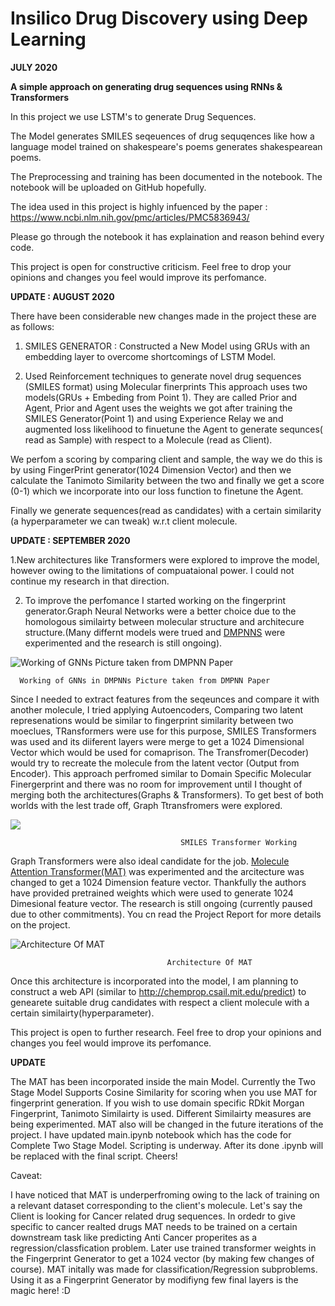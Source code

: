 # Insilico Drug Discovery using Deep Learning




**JULY 2020**

**A simple approach on generating drug sequences using RNNs & Transformers** 

In this project we use LSTM's to generate Drug Sequences.

The Model generates SMILES seqeuences of drug sequqences like how a language model trained on shakespeare's poems generates shakespearean poems.

The Preprocessing and training has been documented in the notebook. The notebook will be uploaded on GitHub hopefully.

The idea used in this project is highly infuenced by the paper : https://www.ncbi.nlm.nih.gov/pmc/articles/PMC5836943/

Please go through the notebook it has explaination and reason behind every code.  

This project is open for constructive criticism. Feel free to drop your opinions and changes you feel would improve its perfomance.




**UPDATE : AUGUST 2020**

There have been considerable new changes made in the project these are as follows:

   1. SMILES GENERATOR : Constructed a New Model using GRUs with an embedding layer to overcome shortcomings of LSTM Model.

   2. Used Reinforcement techniques to generate novel drug sequences (SMILES format) using Molecular finerprints
This approach uses two models(GRUs + Embeding from Point 1). They are called Prior and Agent, Prior and Agent uses the weights we got after training the SMILES Generator(Point 1) and using Experience Relay we and augmented loss likelihood to finuetune the Agent to generate sequnces( read as Sample) with respect to a Molecule (read as Client).

We perfom a scoring by comparing client and sample, the way we do this is by using FingerPrint generator(1024 Dimension Vector) and then we calculate the Tanimoto Similarity between the two and finally we get a score (0-1) which we incorporate into our loss function to finetune the Agent.

Finally we generate sequences(read as candidates) with a certain similarity (a hyperparameter we can tweak) w.r.t client molecule.



**UPDATE : SEPTEMBER 2020**

   1.New architectures like Transformers were explored to improve the model, however owing to the limitations of compuataional power. I could not continue my research in that direction.

   2. To improve the perfomance I started working on the fingerprint generator.Graph Neural Networks were a better choice due to the homologous similairty between molecular structure and architecure structure.(Many differnt models were trued and [DMPNNS](https://pubs.acs.org/doi/full/10.1021/acs.jcim.9b00237) were experimented and the research is still ongoing).

![Working of GNNs Picture taken from DMPNN Paper](https://pubs.acs.org/na101/home/literatum/publisher/achs/journals/content/jcisd8/2019/jcisd8.2019.59.issue-8/acs.jcim.9b00237/20190819/images/medium/ci9b00237_0001.gif)

      Working of GNNs in DMPNNs Picture taken from DMPNN Paper
               
Since I needed to extract features from the seqeunces and compare it with another molecule, I tried applying Autoencoders, Comparing two latent represenations would be similar to fingerprint similarity between two moeclues, TRansformers were use for this purpose, SMILES Transformers was used and its diiferent layers were merge to get a 1024 Dimensional Vector which would be used for comaprison. The Transfromer(Decoder) would try to recreate the molecule from the latent vector (Output from Encoder). This approach perfromed similar to Domain Specific Molecular Finergerprint and there was no room for improvement until I thought of merging both the architectures(Graphs & Transformers). To get best of both worlds with the lest trade off, Graph Ttransfromers were explored. 

  ![](https://user-images.githubusercontent.com/47039231/95646485-85e40080-0ae6-11eb-88a1-1c162a96d079.png)

                                          SMILES Transformer Working

Graph Transformers were also ideal candidate for the job. [Molecule Attention Transformer(MAT)](https://arxiv.org/abs/2002.08264) was experimented and the arcitecture was changed to get a 1024 Dimension feature vector. Thankfully the authors have provided pretrained weights which were used to generate 1024 Dimesional feature vector. The research is still ongoing (currently paused due to other commitments). You cn read the Project Report for more details on the project.

![Architecture Of MAT](https://github.com/gmum/MAT/raw/master/assets/MAT.png)

                                       Architecture Of MAT


Once this architecture is incorporated into the model, I am planning to construct a web API (similar to http://chemprop.csail.mit.edu/predict) to genearete suitable drug candidates with respect a client molecule with a certain similairty(hyperparameter).


This project is open to further research. Feel free to drop your opinions and changes you feel would improve its perfomance.


**UPDATE**

The MAT has been incorporated inside the main Model. Currently the Two Stage Model Supports Cosine Similarity for scoring when you use MAT for fingerprint generation. If you wish to use domain specific RDkit Morgan Fingerprint, Tanimoto Similairty is used. Different Similairty measures are being experimented. MAT also will be changed in the future iterations of the project. I have updated main.ipynb notebook which has the code for Complete Two Stage Model. Scripting is underway. After its done .ipynb will be replaced with the final script. Cheers!

Caveat: 

I have noticed that MAT is underperfroming owing to the lack of training on a relevant dataset corresponding to the client's molecule. Let's say the Client is looking for Cancer related drug sequences. In ordedr to give specific to cancer realted drugs MAT needs to be trained on a certain downstream task like predicting Anti Cancer properites as a regression/classfication problem. Later use trained transformer weights in the Fingerprint Generator to get a 1024 vector (by making few changes of course). MAT initally was made for classification/Regression subproblems. Using it as a Fingerprint Generator by modifiyng few final layers is the magic here! :D 








